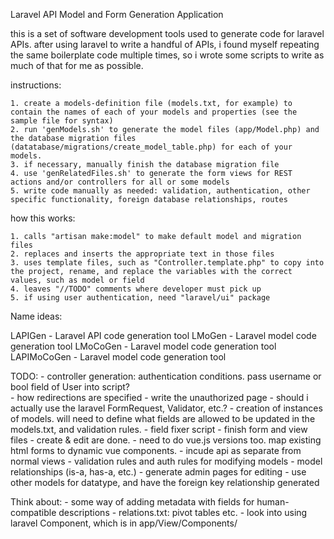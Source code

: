 Laravel API Model and Form Generation Application

this is a set of software development tools used to generate code for laravel APIs. after using laravel to write a handful of APIs, i found myself repeating the same boilerplate code multiple times, so i wrote some scripts to write as much of that for me as possible. 

instructions:

    1. create a models-definition file (models.txt, for example) to contain the names of each of your models and properties (see the sample file for syntax)
    2. run 'genModels.sh' to generate the model files (app/Model.php) and the database migration files (datatabase/migrations/create_model_table.php) for each of your models. 
    3. if necessary, manually finish the database migration file
    4. use 'genRelatedFiles.sh' to generate the form views for REST actions and/or controllers for all or some models
    5. write code manually as needed: validation, authentication, other specific functionality, foreign database relationships, routes

how this works:

    1. calls "artisan make:model" to make default model and migration files
    2. replaces and inserts the appropriate text in those files
    3. uses template files, such as "Controller.template.php" to copy into the project, rename, and replace the variables with the correct values, such as model or field
    4. leaves "//TODO" comments where developer must pick up
    5. if using user authentication, need "laravel/ui" package

Name ideas:

LAPIGen - Laravel API code generation tool
LMoGen - Laravel model code generation tool
LMoCoGen - Laravel model code generation tool
LAPIMoCoGen - Laravel model code generation tool

TODO: 
    - controller generation: authentication conditions. pass username or bool field of User into script?\
        - how redirections are specified
        - write the unauthorized page
        - should i actually use the laravel FormRequest, Validator, etc.?
        - creation of instances of models. will need to define what fields are allowed to be updated in the models.txt, and validation rules. 
    - field fixer script
    - finish form and view files
        - create & edit are done. 
        - need to do vue.js versions too. map existing html forms to dynamic vue components. 
    - incude api as separate from normal views
    - validation rules and auth rules for modifying models
    - model relationships (is-a, has-a, etc.)
    - generate admin pages for editing
    - use other models for datatype, and have the foreign key relationship generated

Think about:
    - some way of adding metadata with fields for human-compatible descriptions
    - relations.txt: pivot tables etc.
    - look into using laravel Component, which is in app/View/Components/  
